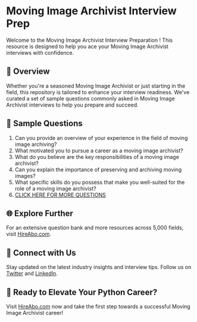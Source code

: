 # Moving Image Archivist Interview Prep

Welcome to the Moving Image Archivist Interview Preparation ! This resource is designed to help you ace your Moving Image Archivist interviews with confidence.

## 🚀 Overview

Whether you're a seasoned Moving Image Archivist or just starting in the field, this repository is tailored to enhance your interview readiness. We've curated a set of sample questions commonly asked in Moving Image Archivist interviews to help you prepare and succeed.

## 📝 Sample Questions

1. Can you provide an overview of your experience in the field of moving image archiving?
2. What motivated you to pursue a career as a moving image archivist?
3. What do you believe are the key responsibilities of a moving image archivist?
4. Can you explain the importance of preserving and archiving moving images?
5. What specific skills do you possess that make you well-suited for the role of a moving image archivist?
6. [CLICK HERE FOR MORE QUESTIONS](https://hireabo.com/job/18_2_44/Moving%20Image%20Archivist)

## 🌐 Explore Further

For an extensive question bank and more resources across 5,000 fields, visit [HireAbo.com](https://www.hireabo.com).

## 📱 Connect with Us

Stay updated on the latest industry insights and interview tips. Follow us on [Twitter](https://twitter.com/hireabo) and [LinkedIn](https://www.linkedin.com/in/hire-abo-3609972a8/).

## 🚀 Ready to Elevate Your Python Career?

Visit [HireAbo.com](https://www.hireabo.com) now and take the first step towards a successful Moving Image Archivist career!